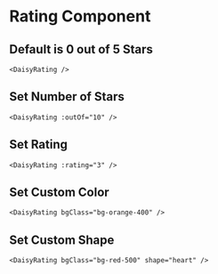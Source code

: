 <script setup lang="ts">
import DaisyRating from 'daisy-vue/Rating'
</script>

# Rating Component

## Default is 0 out of 5 Stars

<DaisyRating/>

```vue
<DaisyRating />
```

## Set Number of Stars

<DaisyRating :outOf="10"/>

```vue
<DaisyRating :outOf="10" />
```

## Set Rating

<DaisyRating :rating="3" />

```vue
<DaisyRating :rating="3" />
```

## Set Custom Color

<DaisyRating bgClass="bg-orange-400" />

```vue
<DaisyRating bgClass="bg-orange-400" />
```

## Set Custom Shape

<DaisyRating bgClass="bg-red-500" shape="heart" />

```vue
<DaisyRating bgClass="bg-red-500" shape="heart" />
```
